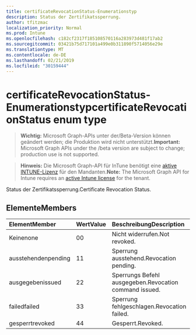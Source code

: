 ```yaml
---
title: certificateRevocationStatus-Enumerationstyp
description: Status der Zertifikatssperrung.
author: tfitzmac
localization_priority: Normal
ms.prod: Intune
ms.openlocfilehash: c182cf2317f185108570116a283973d481f17ab2
ms.sourcegitcommit: 03421b75d717101a499e0b311890f5714056e29e
ms.translationtype: MT
ms.contentlocale: de-DE
ms.lasthandoff: 02/21/2019
ms.locfileid: "30159444"
---
```

# <a name="certificaterevocationstatus-enum-type"></a><span data-ttu-id="28ab2-103">certificateRevocationStatus-Enumerationstyp</span><span class="sxs-lookup"><span data-stu-id="28ab2-103">certificateRevocationStatus enum type</span></span>

> <span data-ttu-id="28ab2-104">**Wichtig:** Microsoft Graph-APIs unter der/Beta-Version können geändert werden; die Produktion wird nicht unterstützt.</span><span class="sxs-lookup"><span data-stu-id="28ab2-104">**Important:** Microsoft Graph APIs under the /beta version are subject to change; production use is not supported.</span></span>

> <span data-ttu-id="28ab2-105">**Hinweis:** Die Microsoft Graph-API für InTune benötigt eine [aktive INTUNE-Lizenz](https://go.microsoft.com/fwlink/?linkid=839381) für den Mandanten.</span><span class="sxs-lookup"><span data-stu-id="28ab2-105">**Note:** The Microsoft Graph API for Intune requires an [active Intune license](https://go.microsoft.com/fwlink/?linkid=839381) for the tenant.</span></span>

<span data-ttu-id="28ab2-106">Status der Zertifikatssperrung.</span><span class="sxs-lookup"><span data-stu-id="28ab2-106">Certificate Revocation Status.</span></span>

## <a name="members"></a><span data-ttu-id="28ab2-107">Elemente</span><span class="sxs-lookup"><span data-stu-id="28ab2-107">Members</span></span>
|<span data-ttu-id="28ab2-108">Element</span><span class="sxs-lookup"><span data-stu-id="28ab2-108">Member</span></span>|<span data-ttu-id="28ab2-109">Wert</span><span class="sxs-lookup"><span data-stu-id="28ab2-109">Value</span></span>|<span data-ttu-id="28ab2-110">Beschreibung</span><span class="sxs-lookup"><span data-stu-id="28ab2-110">Description</span></span>|
|:---|:---|:---|
|<span data-ttu-id="28ab2-111">Keine</span><span class="sxs-lookup"><span data-stu-id="28ab2-111">none</span></span>|<span data-ttu-id="28ab2-112">0</span><span class="sxs-lookup"><span data-stu-id="28ab2-112">0</span></span>|<span data-ttu-id="28ab2-113">Nicht widerrufen.</span><span class="sxs-lookup"><span data-stu-id="28ab2-113">Not revoked.</span></span>|
|<span data-ttu-id="28ab2-114">ausstehenden</span><span class="sxs-lookup"><span data-stu-id="28ab2-114">pending</span></span>|<span data-ttu-id="28ab2-115">1</span><span class="sxs-lookup"><span data-stu-id="28ab2-115">1</span></span>|<span data-ttu-id="28ab2-116">Sperrung ausstehend.</span><span class="sxs-lookup"><span data-stu-id="28ab2-116">Revocation pending.</span></span>|
|<span data-ttu-id="28ab2-117">ausgegeben</span><span class="sxs-lookup"><span data-stu-id="28ab2-117">issued</span></span>|<span data-ttu-id="28ab2-118">2</span><span class="sxs-lookup"><span data-stu-id="28ab2-118">2</span></span>|<span data-ttu-id="28ab2-119">Sperrungs Befehl ausgegeben.</span><span class="sxs-lookup"><span data-stu-id="28ab2-119">Revocation command issued.</span></span>|
|<span data-ttu-id="28ab2-120">failed</span><span class="sxs-lookup"><span data-stu-id="28ab2-120">failed</span></span>|<span data-ttu-id="28ab2-121">3</span><span class="sxs-lookup"><span data-stu-id="28ab2-121">3</span></span>|<span data-ttu-id="28ab2-122">Sperrung fehlgeschlagen.</span><span class="sxs-lookup"><span data-stu-id="28ab2-122">Revocation failed.</span></span>|
|<span data-ttu-id="28ab2-123">gesperrt</span><span class="sxs-lookup"><span data-stu-id="28ab2-123">revoked</span></span>|<span data-ttu-id="28ab2-124">4</span><span class="sxs-lookup"><span data-stu-id="28ab2-124">4</span></span>|<span data-ttu-id="28ab2-125">Gesperrt.</span><span class="sxs-lookup"><span data-stu-id="28ab2-125">Revoked.</span></span>|




